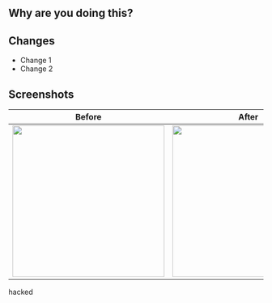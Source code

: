 ## Why are you doing this?

<!--
Remember, PRs are documentation for future contributors.

If this PR is a fix, please include a link to the original PR that introduced
the breakage for reference.
-->

## Changes

- Change 1
- Change 2

## Screenshots

| Before | After |
| --- | --- |
| <img src="" width="300px" /> | <img src="" width="300px" /> |

hacked
